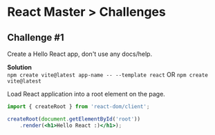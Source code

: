 # React Master > Challenges

## Challenge #1

Create a Hello React app, don't use any docs/help.

**Solution**  
`npm create vite@latest app-name -- --template react`
OR
`npm create vite@latest`

Load React application into a root element on the page.

```jsx
import { createRoot } from 'react-dom/client';

createRoot(document.getElementById('root'))
    .render(<h1>Hello React :)</h1>);
```
